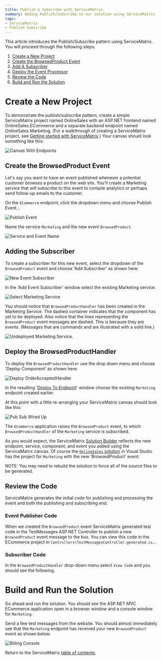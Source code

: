 ```yaml
---
title: Publish & Subscribe with ServiceMatrix
summary: Adding Publish/Subscribe to our solution using ServiceMatrix
tags:
- ServiceMatrix
- Publish Subscribe
---
```


This article introduces the Publish/Subscribe pattern using ServiceMatrix.  You will proceed through the following steps:

1. [Create a New Project](#create-a-new-project)
2. [Create the BrowsedProduct Event](#create-the-browsedproduct-event)
3. [Add A Subscriber](#adding-the-subscriber)
4. [Deploy the Event Processor](#deploy-the-browsedproducthandler)
5. [Review the Code](#review-the-code)
6. [Build and Run the Solution](#build-and-run-the-solution)

# Create a New Project

To demonstrate the publish/subscribe pattern, create a simple ServiceMatrix project named OnlineSales with an ASP.NET frontend named OnlineSales.ECommerce and a separate backend endpoint named OnlineSales.Marketing.  (For a walkthrough of creating a ServiceMatrix project, see [Getting started with ServiceMatrix](getting-started-with-servicematrix-2.0.md).) Your canvas should look something like this:

![Canvas With Endpoints](images/servicematrix-canvaswithendpoints-pubsub.png)

## Create the BrowsedProduct Event

Let's say you want to have an event published whenever a potential customer browses a product on the web site. You'll create a Marketing service that will subscribe to this event to compile analytics or perhaps send follow-up emails to the customer.

On the `ECommerce` endpoint, click the dropdown menu and choose Publish Event...

![Publish Event](images/servicematrix-publishevent.png)

Name the service `Marketing` and the new event `BrowsedProduct`.

![Service and Event Name](images/servicematrix-publishevent-details.png)

## Adding the Subscriber

To create a subscriber for this new event, select the dropdown of the `BrowsedProduct` event and choose 'Add Subscriber' as shown here:

![New Event Subscriber](images/servicematrix-browsedproductevent.png)

In the 'Add Event Subscriber' window select the existing Marketing service.

![Select Marketing Service](images/servicematrix-marketingservice.png)

You should notice that `BrowsedProductHandler` has been created in the Marketing Service. The dashed container indicates that the component has yet to be deployed. Also notice that the lines representing the `BrowsedProduct` event messages are dashed.  This is because they are events. (Messages that are commands and are illustrated with a solid line.)

![Undeployed Marketing Service](images/servicematrix-undeployedmarketing.png).

## Deploy the BrowsedProductHandler

To deploy the `BrowsedProductHandler` use the drop down menu and choose 'Deploy Component' as shown here:

![Deploy OrderAcceptedHandler](images/servicematrix-browsedproduct-deploy.png)

In the resulting '[Deploy To Endpoint](images/servicematrix-deploytonewendpointv2.2.0.png "Deploy to Endpoint")' window choose the existing `Marketing` endpoint created earlier.

At this point with a little re-arranging your ServiceMatrix canvas should look like this:

![Pub Sub Wired Up](images/servicematrix-pubsubcanvaswired.png)

The `ECommerce` application raises the `BrowsedProduct` event, to which `BrowsedProductHandler` of the `Marketing` service is subscribed.

As you would expect, the ServiceMatrix [Solution Builder](images/servicematrix-pubsubsolutionbuilderv2.2.0.png "SolutionBuilder") reflects the new endpoint, service, component, and event you added using the ServiceMatrix canvas.  Of course the [`OnlineSales` solution](images/servicematrix-pubsubsolution.png "Visual Studio Solution") in Visual Studio has the  project for `Marketing` with the new 'BrowsedProduct' event.

NOTE: You may need to rebuild the solution to force all of the source files to be generated.

## Review the Code

ServiceMatrix generates the initial code for publishing and processing the event and both the publishing and subscribing end. 

### Event Publisher Code 

When we created the `BrowsedProduct` event ServiceMatrix generated test code in the TestMessages ASP.NET Controller to publish a new `BrowsedProduct` event message to the bus. You can view this code in the ECommerce project in `Controllers\TestMessagesController.generated.cs`...

<!-- import ServiceMatrix.OnlineSalesPubSub.ECommerce.TestMessagesController -->

### Subscriber Code

In the `BrowsedProductHandler` drop-down menu select `View Code` and you should see the following. 

<!-- import ServiceMatrix.OnlineSalesPubSub.Marketing.BrowsedProductHandler -->

# Build and Run the Solution

Go ahead and run the solution. You should see the ASP.NET MVC ECommerce application open in a browser window and a console window for `Marketing`.

Send a few test messages from the website.  You should almost immediately see that the `Marketing` endpoint has received your new `BrowsedProduct` event as shown below:

![Billing Console](images/servicematrix-marketingconsole.png)  
 
Return to the ServiceMatrix [table of contents](./).